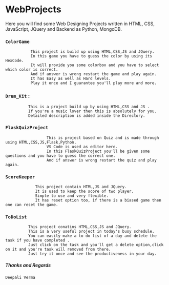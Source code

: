 # WebProjects
  Here you will find some Web Designing Projects written in HTML, CSS, JavaScript, JQuery and Backend  as Python, MongoDB.

### `ColorGame` 
               This project is build up using HTML,CSS,JS and JQuery.
               In this game you have to guess the color by using its HexCode.
               It will provide you some colorbox and you have to select which color is correct.
               And if answer is wrong restart the game and play again.
               It has Easy as well as Hard levels.
               Play it once and I guarantee you'll play more and more.

### `Drum_Kit` : 
              This is a project build up by using HTML,CSS and JS .
              If you're a music lover then this is absolutely for you.
              Detailed description is added inside the Directory.
              
              
### `FlaskQuizProject`
                      This is project based on Quiz and is made through using HTML,CSS,JS,Flask,Python.
                      VS Code is used as editor here.
                      In this FlaskQuizProject you'll be given some questions and you have to guess the correct one.
                      And if answer is wrong restart the quiz and play again.
                    

### `ScoreKeeper` 
                 This project contain HTML,JS and JQuery.
                 It is used to keep the score of two player.
                 Simple to use and very flexible.
                 It has reset option too, if there is a biased game then one can reset the game.

### `ToDoList`
              This project conatins HTML,CSS,JS and JQuery.
              This is a very useful project in today's busy schedule.
              You can easily make a to do list of a day and delete the task if you have completed .
              Just click on the task and you'll get a delete option,click on it and you're task will removed from there.
              Just try it once and see the productiveness in your day.
             
             
   ##### Thanks and Regards
   `Deepali Verma`
